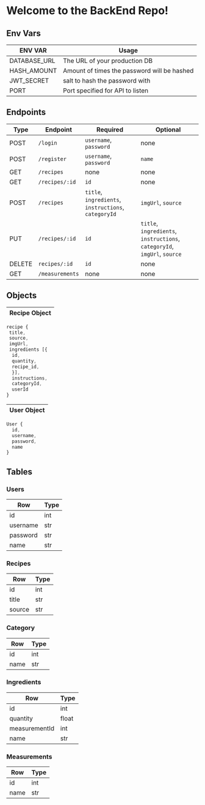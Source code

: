 # Welcome to the BackEnd Repo!

## Env Vars

| ENV VAR      | Usage                                       |
| ------------ | ------------------------------------------- |
| DATABASE_URL | The URL of your production DB               |
| HASH_AMOUNT  | Amount of times the password will be hashed |
| JWT_SECRET   | salt to hash the password with              |
| PORT         | Port specified for API to listen            |

## Endpoints

| Type   | Endpoint        | Required                                             | Optional                                                                 |
| ------ | --------------- | ---------------------------------------------------- | ------------------------------------------------------------------------ |
| POST   | `/login`        | `username`, `password`                               | none                                                                     |
| POST   | `/register`     | `username`, `password`                               | `name`                                                                   |
| GET    | `/recipes`      | none                                                 | none                                                                     |
| GET    | `/recipes/:id`  | `id`                                                 | none                                                                     |
| POST   | `/recipes`      | `title`, `ingredients`, `instructions`, `categoryId` | `imgUrl`, `source`                                                       |
| PUT    | `/recipes/:id`  | `id`                                                 | `title`, `ingredients`, `instructions`, `categoryId`, `imgUrl`, `source` |
| DELETE | `recipes/:id`   | `id`                                                 | none                                                                     |
| GET    | `/measurements` | none                                                 | none                                                                     |

## Objects

| Recipe Object |
| ------------- |


```js
recipe {
 title,
 source,
 imgUrl,
 ingredients [{
  id,
  quantity,
  recipe_id,
  }],
  instructions,
  categoryId,
  userId
}
```

| User Object |
| ----------- |


```js
User {
  id,
  username,
  password,
  name
}
```

## Tables

### Users

| Row      | Type |
| -------- | ---- |
| id       | int  |
| username | str  |
| password | str  |
| name     | str  |

### Recipes

| Row    | Type |
| ------ | ---- |
| id     | int  |
| title  | str  |
| source | str  |

### Category

| Row  | Type |
| ---- | ---- |
| id   | int  |
| name | str  |

### Ingredients

| Row           | Type  |
| ------------- | ----- |
| id            | int   |
| quantity      | float |
| measurementId | int   |
| name          | str   |

### Measurements

| Row  | Type |
| ---- | ---- |
| id   | int  |
| name | str  |
